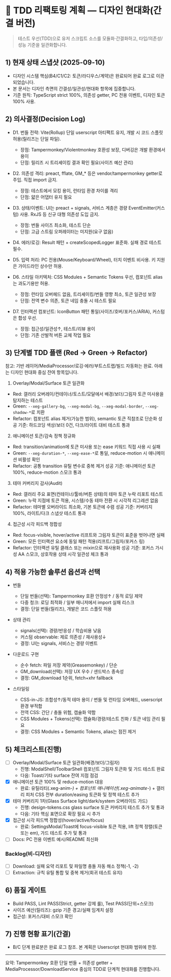 # 🎨 TDD 리팩토링 계획 — 디자인 현대화(간결 버전)

> 테스트 우선(TDD)으로 유저 스크립트 소스를 모듈화·간결화하고, 타입/의존성/성능
> 기준을 일관화합니다.

## 1) 현재 상태 스냅샷 (2025-09-10)

- 디자인 시스템 핵심(B4/C1/C2: 토큰/라디우스/계약)은 완료되어 완료 로그로
  이관되었습니다.
- 본 문서는 디자인 측면의 간결성/일관성/현대화 항목에 집중합니다.
- 기준 원칙: TypeScript strict 100%, 의존성 getter, PC 전용 이벤트, 디자인 토큰
  100% 사용.

## 2) 의사결정(Decision Log)

- D1. 번들 전략: Vite(Rollup) 단일 userscript 아티팩트 유지, 개발 시 코드 스플릿
  허용(릴리즈는 단일 파일).
  - 장점: Tampermonkey/Violentmonkey 호환성 보장, 디버깅은 개발 환경에서 용이
  - 단점: 릴리즈 시 트리셰이킹 결과 확인 필요(사이즈 예산 관리)
- D2. 의존성 격리: preact, fflate, GM\_\* 등은 vendor/tampermonkey getter로
  주입. 직접 import 금지.
  - 장점: 테스트에서 모킹 용이, 런타임 환경 차이를 격리
  - 단점: 얇은 어댑터 유지 필요
- D3. 상태/이벤트: UI는 preact + signals, 서비스 계층은 경량
  EventEmitter(커스텀) 사용. RxJS 등 신규 대형 의존성 도입 금지.
  - 장점: 번들 사이즈 최소화, 테스트 단순
  - 단점: 고급 스트림 오퍼레이터는 미지원(요구 없음)
- D4. 에러/로깅: Result 패턴 + createScopedLogger 표준화. 실패 경로 테스트 필수.
- D5. 입력 처리: PC 전용(Mouse/Keyboard/Wheel), 터치 이벤트 비사용. 키 지원은
  가이드라인 상수만 허용.

- D6. 스타일 아키텍처: CSS Modules + Semantic Tokens 우선, 컴포넌트 alias는
  과도기용만 허용.
  - 장점: 런타임 오버헤드 없음, 트리셰이킹/번들 영향 최소, 토큰 일관성 보장
  - 단점: 전역 변수 의존, 토큰 네임 충돌 시 테스트 필요
- D7. 인터랙션 컴포넌트: IconButton 패턴 통일(사이즈/호버/포커스/ARIA), 커스텀은
  합성 우선.
  - 장점: 접근성/일관성↑, 테스트/리뷰 용이
  - 단점: 기존 산발적 버튼 교체 작업 필요

## 3) 단계별 TDD 플랜 (Red → Green → Refactor)

참고: 기반 레이어/MediaProcessor/로깅·에러/부트스트랩/빌드 자동화는 완료. 아래는
디자인 현대화 중심 잔여 항목입니다.

1. Overlay/Modal/Surface 토큰 일관화

- Red: 갤러리 오버레이/컨테이너/토스트/모달에서 배경/보더/그림자 토큰 미사용을
  탐지하는 테스트
- Green: `--xeg-gallery-bg`, `--xeg-modal-bg`, `--xeg-modal-border`,
  `--xeg-shadow-*`로 치환
- Refactor: 컴포넌트 alias 제거(가능한 범위), semantic 토큰 직참조로 단순화 성공
  기준: 하드코딩 색상/보더 0건, 다크/라이트 대비 테스트 통과

2. 애니메이션 토큰/감속 정책 정규화

- Red: transition/animation에 토큰 미사용 또는 ease 키워드 직접 사용 시 실패
- Green: `--xeg-duration-*`, `--xeg-ease-*`로 통일, reduce-motion 시 애니메이션
  비활성 확인
- Refactor: 공통 transition 유틸 변수로 중복 제거 성공 기준: 애니메이션 토큰
  100%, reduce-motion 스모크 통과

3. 테마 커버리지 감사(Audit)

- Red: 갤러리 주요 표면(컨테이너/툴바/버튼 상태)의 테마 토큰 누락 리포트 테스트
- Green: 누락 지점에 토큰 적용, 시스템/수동 테마 전환 시 시각적 리그레션 없음
- Refactor: 테마별 오버라이드 최소화, 기본 토큰에 수렴 성공 기준: 커버리지 100%,
  라이트/다크 스냅샷 테스트 통과

4. 접근성 시각 피드백 정합성

- Red: focus-visible, hover/active 리프트와 그림자 토큰이 표준을 벗어나면 실패
- Green: 모든 인터랙션 요소에 동일 패턴 적용(리프트/그림자/포커스 링)
- Refactor: 인터랙션 유틸 클래스 또는 mixin으로 재사용화 성공 기준: 포커스
  가시성 AA 스모크, 상호작용 상태 시각 일관성 체크 통과

## 4) 적용 가능한 솔루션 옵션과 선택

- 번들
  - 단일 번들(선택): Tampermonkey 호환 안정성↑ / 동적 로딩 제약
  - 다중 청크: 로딩 최적화 / 일부 매니저에서 import 실패 리스크
  - 결정: 단일 번들(릴리즈), 개발은 코드 스플릿 허용
- 상태 관리
  - signals(선택): 경량/반응성 / 학습비용 낮음
  - 커스텀 observable: 제로 의존성 / 재사용성↓
  - 결정: UI는 signals, 서비스는 경량 이벤트
- 다운로드 구현
  - 순수 fetch: 파일 저장 제약(Greasemonkey) / 단순
  - GM_download(선택): 저장 UX 우수 / 샌드박스 종속성
  - 결정: GM_download 1순위, fetch+xhr fallback

- 스타일링
  - CSS-in-JS: 조합성↑/동적 테마 용이 / 번들 및 런타임 오버헤드, userscript 환경
    부적합
  - 전역 CSS: 간단 / 충돌 위험, 캡슐화 약함
  - CSS Modules + Tokens(선택): 캡슐화/경량/테스트 친화 / 토큰 네임 관리 필요
  - 결정: CSS Modules + Semantic Tokens, alias는 점진 제거

## 5) 체크리스트(진행)

- [ ] Overlay/Modal/Surface 토큰 일관화(배경/보더/그림자)
  - 진행: ModalShell/ToolbarShell 컴포넌트 그림자 토큰화 및 가드 테스트 완료
  - 다음: Toast/기타 surface 잔여 지점 점검
- [x] 애니메이션 토큰 100% 및 reduce-motion 대응
  - 완료: 유틸리티(.xeg-anim-_) + 컴포넌트 애니메이션(.xeg-animate-_) + 갤러리
    피처 CSS 전부 duration/easing 토큰화 및 정책 테스트 추가
- [x] 테마 커버리지 1차(Glass Surface light/dark/system 오버라이드 가드)
  - 진행: design-tokens.css glass surface 토큰 커버리지 테스트 추가 및 통과
  - 다음: 기타 핵심 표면으로 확장 필요 시 추가
- [x] 접근성 시각 피드백 정합성(hover/active/focus)
  - 완료: SettingsModal/Toast에 focus-visible 토큰 적용, lift 정책 정렬(토큰
    또는 em), 가드 테스트 추가 및 통과
- [ ] Docs: PC 전용 이벤트 예시/README 최신화

### Backlog(비-디자인)

- [ ] Download: 실패 요약 리포트 및 파일명 충돌 자동 해소 정책(-1, -2)
- [ ] Extraction: 규칙 유틸 통합 및 중복 제거(회귀 테스트 유지)

## 6) 품질 게이트

- Build PASS, Lint PASS(Strict, getter 강제 룰), Test PASS(단위+스모크)
- 사이즈 예산(릴리즈): gzip 기준 경고/실패 임계치 설정
- 접근성: 포커스/대비 스모크 확인

## 7) 진행 현황 표기(간결)

- B/C 단계 완료분은 완료 로그 참조. 본 계획은 Userscript 현대화 범위에 한정.

---

요약: Tampermonkey 호환 단일 번들 + 의존성 getter +
MediaProcessor/DownloadService 중심의 TDD로 단계적 현대화를 진행합니다.
